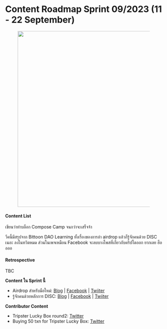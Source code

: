 # Content Roadmap Sprint 09/2023 (11 - 22 September)

<figure><img src="https://cdn.glitch.global/2a53279f-6b0b-496a-8c43-6bf257052e26/content_roadmap_2023_09.png?v=1694491033508" alt="" width="563"><figcaption></figcaption></figure>

#### Content List

เขียนว่าทำบล็อก Compose Camp จนกว่าจะเสร็จจ้า

วีคนี้มีสรุปจาก Bittoon DAO Learning ทั้งเรื่องของการล่า airdrop แล้วก็รู้จักคนด้วย DISC เนอะ ลงในทวิตหมด ส่วนในเพจเหมือน Facebook จะลบบางโพสที่เกี่ยวกับคริปโตออก ยากเลย ฮืออออ

#### Retrospective

TBC

**Content ใน Sprint นี้**

* Airdrop สำหรับมือใหม่: [Blog](https://www.mikkipastel.com/how-to-crypto-airdrop-for-beginner) | [Facebook](https://www.facebook.com/MikkiPastel/posts/pfbid031J385xEBjd4cgpKEyzWX15ymaH416YVq9W5buevrqS4JPk7btwSgdoeYNcaTfUU2l) | [Twiiter](https://twitter.com/mikkipastel/status/1702651320849805321)
* รู้จักคนด้วยหลักการ DISC: [Blog](https://www.mikkipastel.com/disc-people-personally-assessment-tool) | [Facebook](https://www.facebook.com/MikkiPastel/posts/pfbid02nmMfpWyivC9qnaQLhZNgiz6KDC79dxyBQyzGyZbKwSn3aSro6qtshQfyygSmHh8Pl) | [Twiiter](https://twitter.com/mikkipastel/status/1705196816277570002)

**Contributor Content**

* Tripster Lucky Box round2: [Twitter](https://twitter.com/mikkipastel/status/1700101387978527083)
* Buying 50 txn for Tripster Lucky Box: [Twitter](https://twitter.com/mikkipastel/status/1700772725751697627)
